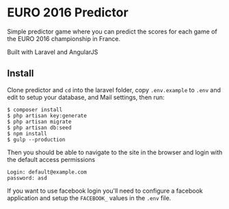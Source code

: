 # EURO 2016 Predictor

Simple predictor game where you can predict the scores for each game of the EURO 2016 championship in France.

Built with Laravel and AngularJS

## Install

Clone predictor and `cd` into the laravel folder, copy `.env.example` to `.env` and edit to setup your database, and Mail settings, then run:

```
$ composer install
$ php artisan key:generate
$ php artisan migrate
$ php artisan db:seed
$ npm install
$ gulp --production
```
Then you should be able to navigate to the site in the browser and login with the default access permissions

	Login: default@example.com
	password: asd

If you want to use facebook login you'll need to configure a facebook application and setup the `FACEBOOK_` values in the `.env` file.
